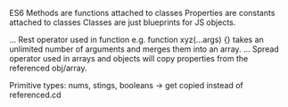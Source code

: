 ES6 
Methods are functions attached to classes
Properties are constants attached to classes
Classes are just blueprints for JS objects.

... Rest operator used in function e.g. function xyz(...args) {}  takes an unlimited number of arguments and merges them into an array.
... Spread operator used in arrays and objects will copy properties from the referenced obj/array.

Primitive types: nums, stings, booleans -> get copied instead of referenced.cd 